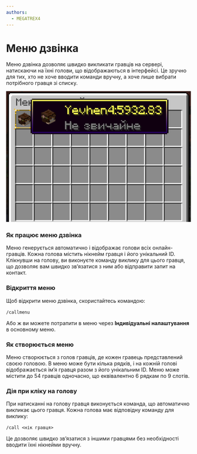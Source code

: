 ```yaml
---
authors:
  - MEGATREX4
---
```


# Меню дзвінка

Меню дзвінка дозволяє швидко викликати гравців на сервері, натискаючи на їхні голови, що відображаються в інтерфейсі. Це зручно для тих, хто не хоче вводити команди вручну, а хоче лише вибрати потрібного гравця зі списку.

<p align="center">
  <img src="../../../assets/menu.png" alt="Menu">
</p>

### Як працює меню дзвінка

Меню генерується автоматично і відображає голови всіх онлайн-гравців. Кожна голова містить нікнейм гравця і його унікальний ID. Клікнувши на голову, ви виконуєте команду виклику для цього гравця, що дозволяє вам швидко зв’язатися з ним або відправити запит на контакт.


### Відкриття меню

Щоб відкрити меню дзвінка, скористайтесь командою:

```minecraft command
/callmenu
```

Або ж ви можете потрапити в меню через **Індивідуальні налаштування** в основному меню.


### Як створюється меню

Меню створюється з голов гравців, де кожен гравець представлений своєю головою. В меню може бути кілька рядків, і на кожній голові відображається ім’я гравця разом з його унікальним ID. Меню може містити до 54 гравців одночасно, що еквівалентно 6 рядкам по 9 слотів.


### Дія при кліку на голову

При натисканні на голову гравця виконується команда, що автоматично викликає цього гравця. Кожна голова має відповідну команду для виклику:

```minecraft command
/call <нік гравця>
```


Це дозволяє швидко зв’язатися з іншими гравцями без необхідності вводити їхні нікнейми вручну.